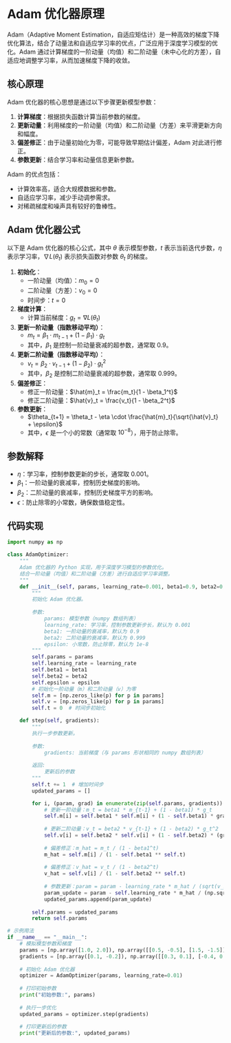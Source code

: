 # Adam 优化器原理

Adam（Adaptive Moment Estimation，自适应矩估计）是一种高效的梯度下降优化算法，结合了动量法和自适应学习率的优点，广泛应用于深度学习模型的优化。Adam 通过计算梯度的一阶动量（均值）和二阶动量（未中心化的方差），自适应地调整学习率，从而加速梯度下降的收敛。

## 核心原理

Adam 优化器的核心思想是通过以下步骤更新模型参数：

1. **计算梯度**：根据损失函数计算当前参数的梯度。
2. **更新动量**：利用梯度的一阶动量（均值）和二阶动量（方差）来平滑更新方向和幅度。
3. **偏差修正**：由于动量初始化为零，可能导致早期估计偏差，Adam 对此进行修正。
4. **参数更新**：结合学习率和动量信息更新参数。

Adam 的优点包括：

- 计算效率高，适合大规模数据和参数。
- 自适应学习率，减少手动调参需求。
- 对稀疏梯度和噪声具有较好的鲁棒性。

## Adam 优化器公式

以下是 Adam 优化器的核心公式，其中 $\theta$ 表示模型参数，$t$ 表示当前迭代步数，$\eta$ 表示学习率，$\nabla L(\theta_t)$ 表示损失函数对参数 $\theta_t$ 的梯度。

1. **初始化**：
   - 一阶动量（均值）：$m_0 = 0$
   - 二阶动量（方差）：$v_0 = 0$
   - 时间步：$t = 0$
2. **梯度计算**：
   - 计算当前梯度：$g_t = \nabla L(\theta_t)$
3. **更新一阶动量（指数移动平均）**：
   - $m_t = \beta_1 \cdot m_{t-1} + (1 - \beta_1) \cdot g_t$
   - 其中，$\beta_1$ 是控制一阶动量衰减的超参数，通常取 0.9。
4. **更新二阶动量（指数移动平均）**：
   - $v_t = \beta_2 \cdot v_{t-1} + (1 - \beta_2) \cdot g_t^2$
   - 其中，$\beta_2$ 是控制二阶动量衰减的超参数，通常取 0.999。
5. **偏差修正**：
   - 修正一阶动量：$\hat{m}_t = \frac{m_t}{1 - \beta_1^t}$
   - 修正二阶动量：$\hat{v}_t = \frac{v_t}{1 - \beta_2^t}$
6. **参数更新**：
   - $\theta_{t+1} = \theta_t - \eta \cdot \frac{\hat{m}_t}{\sqrt{\hat{v}_t} + \epsilon}$
   - 其中，$\epsilon$ 是一个小的常数（通常取 $10^{-8}$），用于防止除零。

## 参数解释

- $\eta$：学习率，控制参数更新的步长，通常取 0.001。
- $\beta_1$：一阶动量的衰减率，控制历史梯度的影响。
- $\beta_2$：二阶动量的衰减率，控制历史梯度平方的影响。
- $\epsilon$：防止除零的小常数，确保数值稳定性。

## 代码实现

```python
import numpy as np

class AdamOptimizer:
    """
    Adam 优化器的 Python 实现，用于深度学习模型的参数优化。
    结合一阶动量（均值）和二阶动量（方差）进行自适应学习率调整。
    """
    def __init__(self, params, learning_rate=0.001, beta1=0.9, beta2=0.999, epsilon=1e-8):
        """
        初始化 Adam 优化器。
        
        参数:
            params: 模型参数（numpy 数组列表）
            learning_rate: 学习率，控制参数更新步长，默认为 0.001
            beta1: 一阶动量的衰减率，默认为 0.9
            beta2: 二阶动量的衰减率，默认为 0.999
            epsilon: 小常数，防止除零，默认为 1e-8
        """
        self.params = params
        self.learning_rate = learning_rate
        self.beta1 = beta1
        self.beta2 = beta2
        self.epsilon = epsilon
        # 初始化一阶动量（m）和二阶动量（v）为零
        self.m = [np.zeros_like(p) for p in params]
        self.v = [np.zeros_like(p) for p in params]
        self.t = 0  # 时间步初始化

    def step(self, gradients):
        """
        执行一步参数更新。
        
        参数:
            gradients: 当前梯度（与 params 形状相同的 numpy 数组列表）
        
        返回:
            更新后的参数
        """
        self.t += 1  # 增加时间步
        updated_params = []

        for i, (param, grad) in enumerate(zip(self.params, gradients)):
            # 更新一阶动量：m_t = beta1 * m_{t-1} + (1 - beta1) * g_t
            self.m[i] = self.beta1 * self.m[i] + (1 - self.beta1) * grad
            
            # 更新二阶动量：v_t = beta2 * v_{t-1} + (1 - beta2) * g_t^2
            self.v[i] = self.beta2 * self.v[i] + (1 - self.beta2) * (grad ** 2)
            
            # 偏差修正：m_hat = m_t / (1 - beta1^t)
            m_hat = self.m[i] / (1 - self.beta1 ** self.t)
            
            # 偏差修正：v_hat = v_t / (1 - beta2^t)
            v_hat = self.v[i] / (1 - self.beta2 ** self.t)
            
            # 参数更新：param = param - learning_rate * m_hat / (sqrt(v_hat) + epsilon)
            param_update = param - self.learning_rate * m_hat / (np.sqrt(v_hat) + self.epsilon)
            updated_params.append(param_update)
        
        self.params = updated_params
        return self.params

# 示例用法
if __name__ == "__main__":
    # 模拟模型参数和梯度
    params = [np.array([1.0, 2.0]), np.array([[0.5, -0.5], [1.5, -1.5]])]
    gradients = [np.array([0.1, -0.2]), np.array([[0.3, 0.1], [-0.4, 0.2]])]
    
    # 初始化 Adam 优化器
    optimizer = AdamOptimizer(params, learning_rate=0.01)
    
    # 打印初始参数
    print("初始参数:", params)
    
    # 执行一步优化
    updated_params = optimizer.step(gradients)
    
    # 打印更新后的参数
    print("更新后的参数:", updated_params)
```

